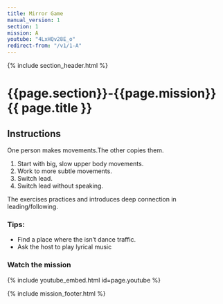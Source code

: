 ```yaml
---
title: Mirror Game
manual_version: 1
section: 1
mission: A
youtube: "4LxHQv28E_o"
redirect-from: "/v1/1-A"
---
```

{% include section_header.html %}

# {{page.section}}-{{page.mission}} {{ page.title }}

## Instructions

One person makes movements.The other copies them. 

1. Start with big, slow upper body movements. 
2. Work to more subtle movements. 
3. Switch lead. 
4. Switch lead without speaking. 

The exercises practices and introduces deep connection in leading/following. 

### Tips: 

* Find a place where the isn’t dance traffic. 
* Ask the host to play lyrical music

### Watch the mission

{% include youtube_embed.html id=page.youtube %}

{% include mission_footer.html %}

